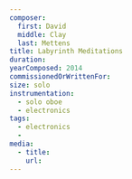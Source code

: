 ```yaml
---
composer:
  first: David
  middle: Clay
  last: Mettens
title: Labyrinth Meditations
duration:
yearComposed: 2014
commissionedOrWrittenFor:
size: solo
instrumentation:
  - solo oboe
  - electronics
tags:
  - electronics
  -
media:
  - title:
    url:
---
```

